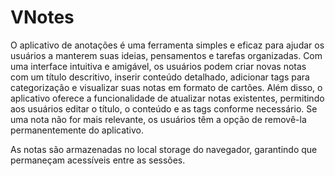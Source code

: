 # VNotes

O aplicativo de anotações é uma ferramenta simples e eficaz para ajudar os usuários a manterem suas ideias, pensamentos e tarefas organizadas. Com uma interface intuitiva e amigável, os usuários podem criar novas notas com um título descritivo, inserir conteúdo detalhado, adicionar tags para categorização e visualizar suas notas em formato de cartões. Além disso, o aplicativo oferece a funcionalidade de atualizar notas existentes, permitindo aos usuários editar o título, o conteúdo e as tags conforme necessário. Se uma nota não for mais relevante, os usuários têm a opção de removê-la permanentemente do aplicativo.

As notas são armazenadas no local storage do navegador, garantindo que permaneçam acessíveis entre as sessões.
